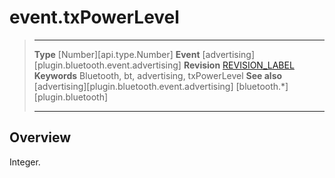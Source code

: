 # event.txPowerLevel

> --------------------- ------------------------------------------------------------------------------------------
> __Type__              [Number][api.type.Number]
> __Event__             [advertising][plugin.bluetooth.event.advertising]
> __Revision__          [REVISION_LABEL](REVISION_URL)
> __Keywords__          Bluetooth, bt, advertising, txPowerLevel
> __See also__          [advertising][plugin.bluetooth.event.advertising]
>						[bluetooth.*][plugin.bluetooth]
> --------------------- ------------------------------------------------------------------------------------------

## Overview

Integer.